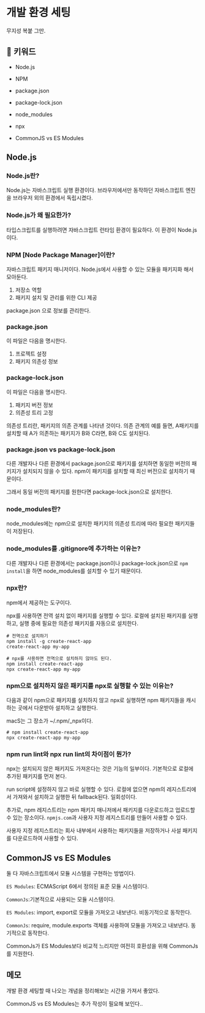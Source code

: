 # 개발 환경 세팅

무지성 복붙 그만.

## :whale2: 키워드

* Node.js
* NPM
* package.json
* package-lock.json  
* node_modules
* npx

* CommonJS vs ES Modules

## Node.js

### Node.js란?

Node.js는 자바스크립트 실행 환경이다.
브라우저에서만 동작하던 자바스크립트 엔진을 브라우저 외의 환경에서 독립시켰다.

### Node.js가 왜 필요한가?

타입스크립트를 실행하려면 자바스크립트 런타임 환경이 필요하다. 이 환경이 Node.js이다.

### NPM [Node Package Manager]이란?

자바스크립트 패키지 매니저이다. Node.js에서 사용할 수 있는 모듈을 패키지화 해서 모아둔다.

1. 저장소 역할
2. 패키지 설치 및 관리를 위한 CLI 제공

package.json 으로 정보를 관리한다.

### package.json

이 파일은 다음을 명시한다.

1. 프로젝트 설정
2. 패키지 의존성 정보

### package-lock.json

이 파일은 다음을 명시한다.

1. 패키지 버전 정보
2. 의존성 트리 고정

의존성 트리란, 패키지의 의존 관계를 나타낸 것이다. 의존 관계의 예를 들면, A패키지를 설치할 때 A가 의존하는 패키지가 B와 C라면, B와 C도 설치된다.

### package.json vs package-lock.json

다른 개발자나 다른 환경에서 package.json으로 패키지를 설치하면 동일한 버전의 패키지가 설치되지 않을 수 있다. npm이 패키지를 설치할 때 최신 버전으로 설치하기 때문이다.

그래서 동일 버전의 패키지를 원한다면 package-lock.json으로 설치한다.

### node_modules란?

node_modules에는 npm으로 설치한 패키지의 의존성 트리에 따라 필요한 패키지들이 저장된다.

### node_modules를 .gitignore에 추가하는 이유는?

다른 개발자나 다른 환경에서는 package.json이나 package-lock.json으로 `npm install`을 하면 node_modules를 설치할 수 있기 때문이다.

### npx란?

npm에서 제공하는 도구이다.

npx를 사용하면 전역 설치 없이 패키지를 실행할 수 있다. 로컬에 설치된 패키지를 실행하고, 실행 중에 필요한 의존성 패키지를 자동으로 설치한다.

```shell
# 전역으로 설치하기
npm install -g create-react-app
create-react-app my-app

# npx를 사용하면 전역으로 설치하지 않아도 된다.
npm install create-react-app
npx create-react-app my-app
```

### npm으로 설치하지 않은 패키지를 npx로 실행할 수 있는 이유는?

다음과 같이 npm으로 패키지를 설치하지 않고 npx로 실행하면 npm 패키지들을 캐시하는 곳에서 다운받아 설치하고 실행한다.

macS는 그 장소가 ~/.npm/_npx이다.

```shell
# npm install create-react-app
npx create-react-app my-app
```

### npm run lint와 npx run lint의 차이점이 뭔가?

npx는 설치되지 않은 패키지도 가져온다는 것은 기능의 일부이다. 기본적으로 로컬에 추가된 패키지를 먼저 본다.

run script에 설정하지 않고 바로 실행할 수 있다. 로컬에 없으면 npm의 레지스트리에서 가져와서 설치하고 실행한 뒤 fallback된다. 일회성이다.

추가로, npm 레지스트리는 npm 패키지 매니저에서 패키지를 다운로드하고 업로드할 수 있는 장소이다. `npmjs.com`과 사용자 지정 레지스트리를 만들어 사용할 수 있다.

사용자 지정 레지스트리는 회사 내부에서 사용하는 패키지들을 저장하거나 사설 패키지를 다운로드하여 사용할 수 있다.

## CommonJS vs ES Modules

둘 다 자바스크립트에서 모듈 시스템을 구현하는 방법이다.

`ES Modules`: ECMAScript 6에서 정의된 표준 모듈 시스템이다.

`CommonJs`:기본적으로 사용되는 모듈 시스템이다.

`ES Modules`: import, export로 모듈을 가져오고 내보낸다. 비동기적으로 동작한다.

`CommonJs`: require, module.exports 객체를 사용하여 모듈을 가져오고 내보낸다. 동기적으로 동작한다.

CommonJs가 ES Modules보다 비교적 느리지만 여전히 호환성을 위해 CommonJs를 지원한다.

## 메모

개발 환경 세팅할 때 나오는 개념을 정리해보는 시간을 가져서 좋았다.

CommonJS vs ES Modules는 추가 작성이 필요해 보인다..
